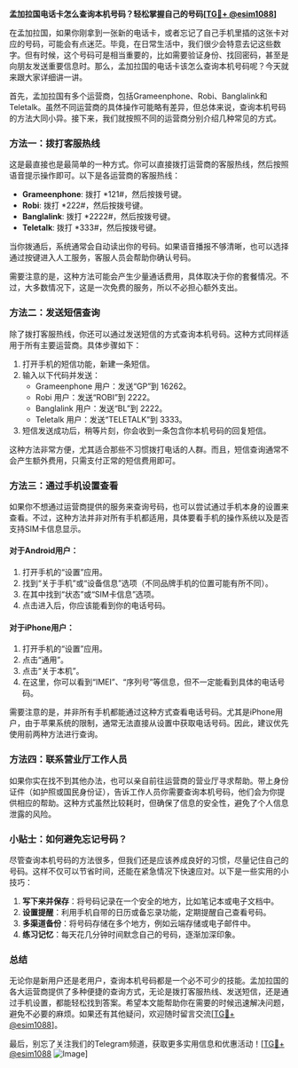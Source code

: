 **孟加拉国电话卡怎么查询本机号码？轻松掌握自己的号码[[TG💪+ @esim1088](https://t.me/s/esim1088)]**

在孟加拉国，如果你刚拿到一张新的电话卡，或者忘记了自己手机里插的这张卡对应的号码，可能会有点迷茫。毕竟，在日常生活中，我们很少会特意去记这些数字。但有时候，这个号码可是相当重要的，比如需要验证身份、找回密码，甚至是向朋友发送重要信息时。那么，孟加拉国的电话卡该怎么查询本机号码呢？今天就来跟大家详细讲一讲。

首先，孟加拉国有多个运营商，包括Grameenphone、Robi、Banglalink和Teletalk。虽然不同运营商的具体操作可能略有差异，但总体来说，查询本机号码的方法大同小异。接下来，我们就按照不同的运营商分别介绍几种常见的方式。

### 方法一：拨打客服热线

这是最直接也是最简单的一种方式。你可以直接拨打运营商的客服热线，然后按照语音提示操作即可。以下是各运营商的客服热线：

- **Grameenphone**: 拨打 *121#，然后按拨号键。
- **Robi**: 拨打 *222#，然后按拨号键。
- **Banglalink**: 拨打 *2222#，然后按拨号键。
- **Teletalk**: 拨打 *333#，然后按拨号键。

当你拨通后，系统通常会自动读出你的号码。如果语音播报不够清晰，也可以选择通过按键进入人工服务，客服人员会帮助你确认号码。

需要注意的是，这种方法可能会产生少量通话费用，具体取决于你的套餐情况。不过，大多数情况下，这是一次免费的服务，所以不必担心额外支出。

### 方法二：发送短信查询

除了拨打客服热线，你还可以通过发送短信的方式查询本机号码。这种方式同样适用于所有主要运营商。具体步骤如下：

1. 打开手机的短信功能，新建一条短信。
2. 输入以下代码并发送：
   - Grameenphone 用户：发送“GP”到 16262。
   - Robi 用户：发送“ROBI”到 2222。
   - Banglalink 用户：发送“BL”到 2222。
   - Teletalk 用户：发送“TELETALK”到 3333。
3. 短信发送成功后，稍等片刻，你会收到一条包含你本机号码的回复短信。

这种方法非常方便，尤其适合那些不习惯拨打电话的人群。而且，短信查询通常不会产生额外费用，只需支付正常的短信费用即可。

### 方法三：通过手机设置查看

如果你不想通过运营商提供的服务来查询号码，也可以尝试通过手机本身的设置来查看。不过，这种方法并非对所有手机都适用，具体要看手机的操作系统以及是否支持SIM卡信息显示。

#### 对于Android用户：

1. 打开手机的“设置”应用。
2. 找到“关于手机”或“设备信息”选项（不同品牌手机的位置可能有所不同）。
3. 在其中找到“状态”或“SIM卡信息”选项。
4. 点击进入后，你应该能看到你的电话号码。

#### 对于iPhone用户：

1. 打开手机的“设置”应用。
2. 点击“通用”。
3. 点击“关于本机”。
4. 在这里，你可以看到“IMEI”、“序列号”等信息，但不一定能看到具体的电话号码。

需要注意的是，并非所有手机都能通过这种方式查看电话号码。尤其是iPhone用户，由于苹果系统的限制，通常无法直接从设置中获取电话号码。因此，建议优先使用前两种方法进行查询。

### 方法四：联系营业厅工作人员

如果你实在找不到其他办法，也可以亲自前往运营商的营业厅寻求帮助。带上身份证件（如护照或国民身份证），告诉工作人员你需要查询本机号码，他们会为你提供相应的帮助。这种方式虽然比较耗时，但确保了信息的安全性，避免了个人信息泄露的风险。

### 小贴士：如何避免忘记号码？

尽管查询本机号码的方法很多，但我们还是应该养成良好的习惯，尽量记住自己的号码。这样不仅可以节省时间，还能在紧急情况下快速应对。以下是一些实用的小技巧：

1. **写下来并保存**：将号码记录在一个安全的地方，比如笔记本或电子文档中。
2. **设置提醒**：利用手机自带的日历或备忘录功能，定期提醒自己查看号码。
3. **多渠道备份**：将号码存储在多个地方，例如云端存储或电子邮件中。
4. **练习记忆**：每天花几分钟时间默念自己的号码，逐渐加深印象。

### 总结

无论你是新用户还是老用户，查询本机号码都是一个必不可少的技能。孟加拉国的各大运营商提供了多种便捷的查询方式，无论是拨打客服热线、发送短信，还是通过手机设置，都能轻松找到答案。希望本文能帮助你在需要的时候迅速解决问题，避免不必要的麻烦。如果还有其他疑问，欢迎随时留言交流[[TG💪+ @esim1088](https://t.me/s/esim1088)]。

最后，别忘了关注我们的Telegram频道，获取更多实用信息和优惠活动！[[TG💪+ @esim1088](https://t.me/s/esim1088) ![Image](https://i.postimg.cc/4NQfJmqS/Snipaste-2025-05-13-00-14-12.png)]